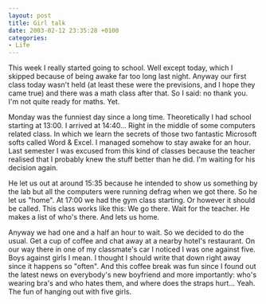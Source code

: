 ```yaml
---
layout: post
title: Girl talk
date: 2003-02-12 23:35:28 +0100
categories:
- Life
---
```

This week I really started going to school. Well except today, which I skipped because of being awake far too long last night. Anyway our first class today wasn't held (at least these were the previsions, and I hope they came true) and there was a math class after that. So I said: no thank you. I'm not quite ready for maths. Yet.

Monday was the funniest day since a long time. Theoretically I had school starting at 13:00. I arrived at 14:40... Right in the middle of some computers related class. In which we learn the secrets of those two fantastic Microsoft softs called Word & Excel. I managed somehow to stay awake for an hour. Last semester I was excused from this kind of classes because the teacher realised that I probably knew the stuff better than he did. I'm waiting for his decision again.

He let us out at around 15:35 because he intended to show us something by the lab but all the computers were running defrag when we got there. So he let us "home". At 17:00 we had the gym class starting. Or however it should be called. This class works like this: We go there. Wait for the teacher. He makes a list of who's there. And lets us home.

Anyway we had one and a half an hour to wait. So we decided to do the usual. Get a cup of coffee and chat away at a nearby hotel's restaurant. On our way there in one of my classmate's car I noticed I was one against five. Boys against girls I mean. I thought I should write that down right away since it happens so "often". And this coffee break was fun since I found out the latest news on everybody's new boyfriend and more importantly: who's wearing bra's and who hates them, and where does the straps hurt... Yeah. The fun of hanging out with five girls.

